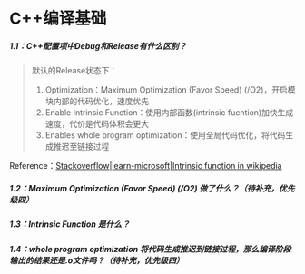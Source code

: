 # C++编译基础

##### 1.1：C++配置项中Debug和Release有什么区别？

> 默认的Release状态下：
> 1. Optimization：Maximum Optimization (Favor Speed) (/O2)，开启模块内部的代码优化，速度优先
> 2. Enable Intrinsic Function：使用内部函数(intrinsic fucntion)加快生成速度，代价是代码体积会更大
> 3. Enables whole program optimization：使用全局代码优化，将代码生成推迟至链接过程

Reference：[Stackoverflow](https://stackoverflow.com/questions/13938089/whats-c-optimization-whole-program-optimizatoin-in-visual-studio)|[learn-microsoft](https://learn.microsoft.com/en-us/cpp/build/reference/gl-whole-program-optimization?view=msvc-170)|[Intrinsic function in wikipedia](https://en.wikipedia.org/wiki/Intrinsic_function)

##### 1.2：Maximum Optimization (Favor Speed) (/O2) 做了什么？（待补充，优先级四）

##### 1.3：Intrinsic Function 是什么？

##### 1.4：whole program optimization 将代码生成推迟到链接过程，那么编译阶段输出的结果还是.o文件吗？（待补充，优先级四）

